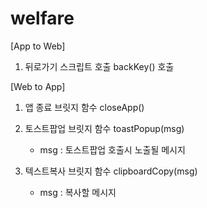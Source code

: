 # welfare

[App to Web]
1. 뒤로가기 스크립트 호출
   backKey() 호출

[Web to App]
1. 앱 종료 브릿지 함수
   closeApp()

2. 토스트팝업 브릿지 함수
   toastPopup(msg)
   - msg : 토스트팝업 호출시 노출될 메시지

3. 텍스트복사 브릿지 함수
   clipboardCopy(msg)
   - msg : 복사할 메시지
